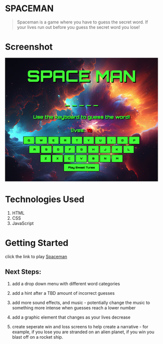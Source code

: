 # SPACEMAN 
> Spaceman is a game where you have to guess the secret word. If your lives run out before you guess the secret word you lose!



# Screenshot 

![](imgs/main_screen.png)



 

 # Technologies Used
 1. HTML
 2. CSS
 3. JavaScript


 # Getting Started

click the link to play [Spaceman](https://dawsonchilders.github.io/spaceman-project-1/)

## Next Steps:

1. add a drop down menu with different word categories

2. add a hint after a TBD amount of incorrect guesses 

3. add more sound effects, and music - potentially change the music to something more intense when guesses reach a lower number

4. add a graphic element that changes as your lives decrease

5. create seperate win and loss screens to help create a narrative - for example, if you lose you are stranded on an alien planet, if you win you blast off on a rocket ship.





